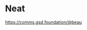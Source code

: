 # Neat

<a rel="nofollow me" class="Link--primary" href="https://comms.gsd.foundation/@beau">https://comms.gsd.foundation/@beau</a>
